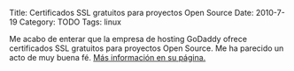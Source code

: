 Title: Certificados SSL gratuitos para proyectos Open Source
Date: 2010-7-19
Category: TODO
Tags: linux

Me acabo de enterar que la empresa de hosting GoDaddy ofrece certificados SSL gratuitos para proyectos Open Source. Me ha parecido un acto
de muy buena fé. [Más información en su página.](https://www.godaddy.com/gdshop/ssl/ssl_opensource.asp)
